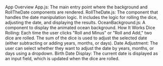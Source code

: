 App Overview
App.js: The main entry point where the background and RollTheDate components are rendered.
RollTheDate.js: The component that handles the date manipulation logic. It includes the logic for rolling the dice, adjusting the date, and displaying the results.
OceanBackground.js: A component to display the animated ocean background.
How It Works
Dice Rolling: Each time the user clicks "Roll and Minus" or "Roll and Add," two dice are rolled. The sum of the dice is used to adjust the selected date (either subtracting or adding years, months, or days).
Date Adjustment: The user can select whether they want to adjust the date by years, months, or days using a dropdown.
Birth Date Display: The current date is displayed as an input field, which is updated when the dice are rolled.